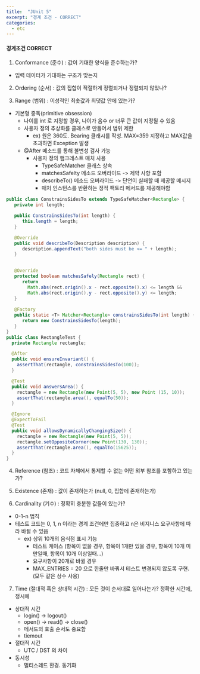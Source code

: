 ```yaml
---
title:  "JUnit 5"
excerpt: "경계 조건 - CORRECT"
categories:
  - etc
---
```

#### 경계조건 CORRECT
1. Conformance (준수) : 값이 기대한 양식을 준수하는가?
+ 입력 데이터가 기대하는 구조가 맞는지

2. Ordering (순서) : 값의 집합이 적절하게 정렬되거나 정렬되지 않았나?

3. Range (범위) : 이성적인 최솟값과 최댓값 안에 있는가?
+ 기본형 중독(primitive obsession)
  + 나이를 int 로 지정할 경우, 나이가 음수 or 너무 큰 값이 지정될 수 있음
  + 사용자 정의 추상화를 클래스로 만들어서 범위 제한
    + ex) 원은 360도. Bearing 클래시를 작성. MAX=359 지정하고 MAX값을 초과하면 Exception 발생
  + @After 메소드를 통해 불변성 검사 가능
    + 사용자 정의 햄크레스트 매처 사용
      + TypeSafeMatcher 클래스 상속
      + matchesSafelty 메소드 오버라이드 -> 제약 사항 포함
      + describeTo() 메소드 오버라이드 -> 단언이 실패할 때 제공할 메시지
      + 매처 인스턴스를 반환하는 정적 팩토리 메서드를 제공해야함
```java
public class ConstrainsSidesTo extends TypeSafeMatcher<Rectangle> {
   private int length;

   public ConstrainsSidesTo(int length) {
      this.length = length;
   }

   @Override
   public void describeTo(Description description) {
      description.appendText("both sides must be <= " + length);
   }

    
   @Override
   protected boolean matchesSafely(Rectangle rect) {
      return 
        Math.abs(rect.origin().x - rect.opposite().x) <= length &&
        Math.abs(rect.origin().y - rect.opposite().y) <= length;
   }
   
   @Factory
   public static <T> Matcher<Rectangle> constrainsSidesTo(int length) {
      return new ConstrainsSidesTo(length);
   }
}
public class RectangleTest {
  private Rectangle rectangle;

  @After
  public void ensureInvariant() {
    assertThat(rectangle, constrainsSidesTo(100));
  }

  @Test
  public void answersArea() {
    rectangle = new Rectangle(new Point(5, 5), new Point (15, 10));
    assertThat(rectangle.area(), equalTo(50));
  }

  @Ignore
  @ExpectToFail
  @Test
  public void allowsDynamicallyChangingSize() {
    rectangle = new Rectangle(new Point(5, 5));
    rectangle.setOppositeCorner(new Point(130, 130));
    assertThat(rectangle.area(), equalTo(15625));
  }
}
```

4. Reference (참조) : 코드 자체에서 통제할 수 없는 어떤 외부 참조를 포함하고 있는가?

5. Existence (존재) : 값이 존재하는가 (null, 0, 집합에 존재하는가)

6. Cardinality (기수) : 정확히 충분한 값들이 있는가?
+ 0-1-n 법칙
+ 테스트 코드는 0, 1, n 이라는 경계 조건에만 집중하고 n은 비지니스 요구사항에 따라 바뀔 수 있음
  + ex) 상위 10개의 음식점 표시 기능
    + 테스트 케이스 (항목이 없을 경우, 항목이 1개만 있을 경우, 항목이 10개 미만일때, 항목이 10개 이상일때...)
    + 요구사항이 20개로 바뀔 경우
    + MAX_ENTRIES = 20 으로 한줄만 바꿔서 테스트 변경되지 않도록 구현. (모두 같은 상수 사용)

7. Time (절대적 혹은 상대적 시간) : 모든 것이 순서대로 일어나는가? 정확한 시간에, 정시에
+ 상대적 시간
  + login() -> logout()
  + open() -> read() -> close()
  + 메서드의 호출 순서도 중요함
  + tiemout
+ 절대적 시간
  + UTC / DST 의 차이
+ 동시성
  + 멀티스레드 환경. 동기화
